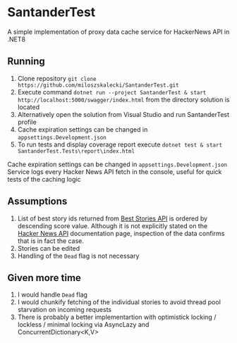 # SantanderTest
A simple implementation of proxy data cache service for HackerNews API in .NET8

## Running
1. Clone repository `git clone https://github.com/miloszskalecki/SantanderTest.git`
2. Execute command `dotnet run --project SantanderTest & start http://localhost:5000/swagger/index.html` from the directory solution is located
3. Alternatively open the solution from Visual Studio and run SantanderTest profile
4. Cache expiration settings can be changed in `appsettings.Development.json`
5. To run tests and display coverage report execute `dotnet test & start SantanderTest.Tests\report\index.html`

Cache expiration settings can be changed in `appsettings.Development.json` <br/>
Service logs every Hacker News API fetch in the console, useful for quick tests of the caching logic

## Assumptions
1. List of best story ids returned from [Best Stories API](https://hacker-news.firebaseio.com/v0/beststories.json) is ordered by descending score value. Although it is not explicitly stated on the [Hacker News API](https://github.com/HackerNews/API) documentation page, inspection of the data confirms that is in fact the case. 
2. Stories can be edited
3. Handling of the `Dead` flag is not necessary 

## Given more time
1. I would handle `Dead` flag
2. I would chunkify fetching of the individual stories to avoid thread pool starvation on incoming requests
2. There is probably a better implementartion with optimistick locking / lockless / minimal locking via AsyncLazy<T> and ConcurrentDictionary<K,V>
